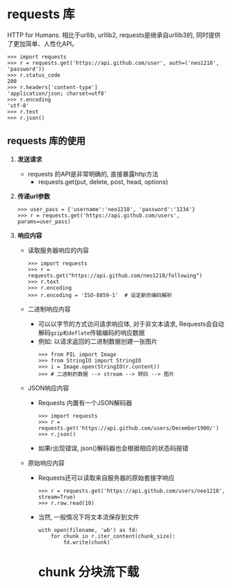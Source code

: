 requests 库
===
HTTP for Humans. 相比于urllib, urllib2, requests是继承自urllib3的,
同时提供了更加简单、人性化API。

    >>> import requests
    >>> r = requests.get('https://api.github.com/user', auth=('neo1218', 'password'))
    >>> r.status_code
    200
    >>> r.headers['content-type']
    'application/json; charset=utf8'
    >>> r.encoding
    'utf-8'
    >>> r.text
    >>> r.json()

## requests 库的使用

1. **发送请求**
    + requests 的API是非常明确的, 直接暴露http方法
        + requests.get(put, delete, post, head, options)

2. **传递url参数**
    ````
    >>> user_pass = {'username':'neo1218', 'password':'1234'}
    >>> r = requests.get('https://api.github.com/users', params=user_pass)
    ````

3. **响应内容**
    + 读取服务器响应的内容
        ````
        >>> import requests
        >>> r = requests.get("https://api.github.com/neo1218/following")
        >>> r.text
        >>> r.encoding
        >>> r.encoding = 'ISO-8859-1'  # 设定新的编码解析
        ````

    + 二进制响应内容
        + 可以以字节的方式访问请求响应体, 对于非文本请求,
          Requests会自动解码<code>gzip和deflate</code>传输编码的响应数据
        + 例如: 以请求返回的二进制数据创建一张图片
            ````
            >>> from PIL import Image
            >>> from StringIO import StringIO
            >>> i = Image.open(StringIO(r.content))
            >>> # 二进制的数据 --> stream --> 转码 --> 图片
            ````

    + JSON响应内容
        + Requests 内置有一个JSON解码器
            ````
            >>> import requests
            >>> r = requests.get('https://api.github.com/users/December1900/')
            >>> r.json()
            ````
        + 如果r出现错误, json()解码器也会根据相应的状态码报错

    + 原始响应内容
        + Requests还可以读取来自服务器的原始套接字响应
            ````
            >>> r = requests.get('https://api.github.com/users/neo1218', stream=True)
            >>> r.raw.read(10)
            ````
        + 当然, 一般情况下将文本流保存到文件
            ````
            with open(filename, 'wb') as fd:
                for chunk in r.iter_content(chunk_size):
                    fd.write(chunk)
            ````
            # chunk 分块流下载

